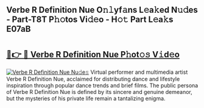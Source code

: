 ## Verbe R Definition Nue O𝚗𝚕yf𝚊ns L𝚎a𝚔ed N𝚞𝚍es - Part-T8T P𝚑𝚘tos Vi𝚍𝚎o - H𝚘𝚝 Part L𝚎a𝚔s E07aB

# <h2><a href="http://kf4snz.oniu.top/?m=Verbe+R+Definition+Nue">🔗👉 🔴 Verbe R Definition Nue P𝚑ot𝚘𝚜 V𝚒d𝚎o</a></h2>

[![Verbe R Definition Nue Nu𝚍e𝚜](https://i.imgur.com/0qMVB7G.gif)](http://kf4snz.oniu.top/?m=Verbe+R+Definition+Nue)
Virtual performer and multimedia artist Verbe R Definition Nue, acclaimed for distributing dance and lifestyle inspiration through popular dance trends and brief films. The public persona of Verbe R Definition Nue is defined by its sincere and genuine demeanor, but the mysteries of his private life remain a tantalizing enigma.  
